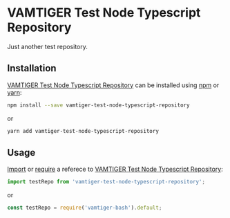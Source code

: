 # VAMTIGER Test Node Typescript Repository
Just another test repository.

## Installation
[VAMTIGER Test Node Typescript Repository](https://github.com/vamtiger-project/test-node-typescript-repository/tree/master) can be installed using [npm](https://www.npmjs.com/) or [yarn](https://yarnpkg.com/lang/en/):
```bash
npm install --save vamtiger-test-node-typescript-repository
```
or
```bash
yarn add vamtiger-test-node-typescript-repository
```

## Usage
[Import](https://developer.mozilla.org/en-US/docs/Web/JavaScript/Reference/Statements/import) or [require](https://nodejs.org/api/modules.html#modules_require) a referece to [VAMTIGER Test Node Typescript Repository](https://github.com/vamtiger-project/test-node-typescript-repository/tree/master):
```javascript
import testRepo from 'vamtiger-test-node-typescript-repository';
```
or
```javascript
const testRepo = require('vamtiger-bash').default;
```